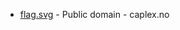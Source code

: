 * [flag.svg](https://commons.wikimedia.org/wiki/File:Sør-Fron_komm.svg) - Public domain - caplex.no
